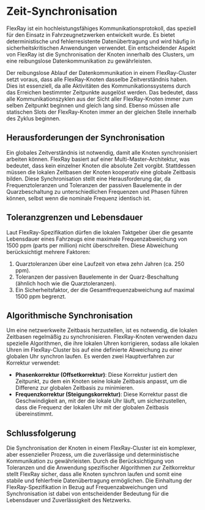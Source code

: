 # Zeit-Synchronisation

FlexRay ist ein hochleistungsfähiges Kommunikationsprotokoll, das speziell für den Einsatz in Fahrzeugnetzwerken entwickelt wurde. Es bietet deterministische und fehlerresistente Datenübertragung und wird häufig in sicherheitskritischen Anwendungen verwendet. Ein entscheidender Aspekt von FlexRay ist die Synchronisation der Knoten innerhalb des Clusters, um eine reibungslose Datenkommunikation zu gewährleisten.

Der reibungslose Ablauf der Datenkommunikation in einem FlexRay-Cluster setzt voraus, dass alle FlexRay-Knoten dasselbe Zeitverständnis haben. Dies ist essenziell, da alle Aktivitäten des Kommunikationssystems durch das Erreichen bestimmter Zeitpunkte ausgelöst werden. Das bedeutet, dass alle Kommunikationszyklen aus der Sicht aller FlexRay-Knoten immer zum selben Zeitpunkt beginnen und gleich lang sind. Ebenso müssen alle statischen Slots der FlexRay-Knoten immer an der gleichen Stelle innerhalb des Zyklus beginnen.

## Herausforderungen der Synchronisation

Ein globales Zeitverständnis ist notwendig, damit alle Knoten synchronisiert arbeiten können. FlexRay basiert auf einer Multi-Master-Architektur, was bedeutet, dass kein einzelner Knoten die absolute Zeit vorgibt. Stattdessen müssen die lokalen Zeitbasen der Knoten kooperativ eine globale Zeitbasis bilden. Diese Synchronisation stellt eine Herausforderung dar, da Frequenztoleranzen und Toleranzen der passiven Bauelemente in der Quarzbeschaltung zu unterschiedlichen Frequenzen und Phasen führen können, selbst wenn die nominale Frequenz identisch ist.

## Toleranzgrenzen und Lebensdauer

Laut FlexRay-Spezifikation dürfen die lokalen Taktgeber über die gesamte Lebensdauer eines Fahrzeugs eine maximale Frequenzabweichung von 1500 ppm (parts per million) nicht überschreiten. Diese Abweichung berücksichtigt mehrere Faktoren:

1. Quarztoleranzen über eine Laufzeit von etwa zehn Jahren (ca. 250 ppm).
2. Toleranzen der passiven Bauelemente in der Quarz-Beschaltung (ähnlich hoch wie die Quarztoleranzen).
3. Ein Sicherheitsfaktor, der die Gesamtfrequenzabweichung auf maximal 1500 ppm begrenzt.

## Algorithmische Synchronisation

Um eine netzwerkweite Zeitbasis herzustellen, ist es notwendig, die lokalen Zeitbasen regelmäßig zu synchronisieren. FlexRay-Knoten verwenden dazu spezielle Algorithmen, die ihre lokalen Uhren korrigieren, sodass alle lokalen Uhren im FlexRay-Cluster bis auf eine definierte Abweichung zu einer globalen Uhr synchron laufen. Es werden zwei Hauptverfahren zur Korrektur verwendet:

- **Phasenkorrektur (Offsetkorrektur)**: Diese Korrektur justiert den Zeitpunkt, zu dem ein Knoten seine lokale Zeitbasis anpasst, um die Differenz zur globalen Zeitbasis zu minimieren.
- **Frequenzkorrektur (Steigungskorrektur)**: Diese Korrektur passt die Geschwindigkeit an, mit der die lokale Uhr läuft, um sicherzustellen, dass die Frequenz der lokalen Uhr mit der globalen Zeitbasis übereinstimmt.

## Schlussfolgerung

Die Synchronisation der Knoten in einem FlexRay-Cluster ist ein komplexer, aber essenzieller Prozess, um die zuverlässige und deterministische Kommunikation zu gewährleisten. Durch die Berücksichtigung von Toleranzen und die Anwendung spezifischer Algorithmen zur Zeitkorrektur stellt FlexRay sicher, dass alle Knoten synchron laufen und somit eine stabile und fehlerfreie Datenübertragung ermöglichen. Die Einhaltung der FlexRay-Spezifikation in Bezug auf Frequenzabweichungen und Synchronisation ist dabei von entscheidender Bedeutung für die Lebensdauer und Zuverlässigkeit des Netzwerks.

